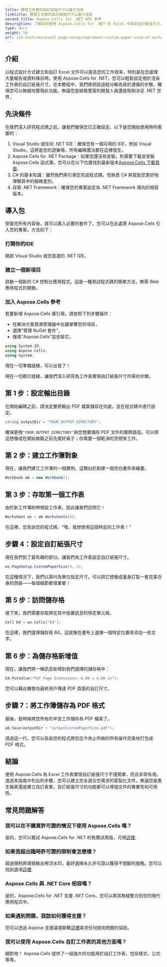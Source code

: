 ```yaml
---
title: 實現工作表的自訂紙張尺寸以進行渲染
linktitle: 實現工作表的自訂紙張尺寸以進行渲染
second_title: Aspose.Cells for .NET API 參考
description: 了解如何使用 Aspose.Cells for .NET 在 Excel 中設定自訂紙張尺寸。無縫工作表渲染的逐步指南。
type: docs
weight: 50
url: /zh-hant/net/excel-page-setup/implement-custom-paper-size-of-worksheet-for-rendering/
---
```

## 介紹

以程式設計方式建立和自訂 Excel 文件可以提高您的工作效率，特別是在您處理大量報告或資料條目時。使用 Aspose.Cells for .NET，您可以輕鬆設定用於渲染工作表的自訂紙張尺寸。在本教程中，我們將把該過程分解為易於遵循的步驟，確保您可以無縫地實現此功能。無論您是經驗豐富的開發人員還是剛剛涉足 .NET 世界，

## 先決條件

在我們深入研究程式碼之前，讓我們確保您已正確設定。以下是您開始使用時所需要的：

1. Visual Studio 或任何 .NET IDE：確保您有一個可用的 IDE，例如 Visual Studio。這將是您的遊樂場，所有編碼魔法都在這裡發生。
2. Aspose.Cells for .NET Package：如果您還沒有安裝，則需要下載並安裝 Aspose.Cells 函式庫。您可以在以下位置找到最新版本[Aspose.Cells 下載頁面](https://releases.aspose.com/cells/net/).
3. C# 的基本知識：雖然我們將引導您完成程式碼，但熟悉 C# 將幫助您更好地理解其中的細微差別。
4. 存取 .NET Framework：確保您的專案設定為 .NET Framework 導向的相容版本。

## 導入包

安裝完所有內容後，就可以匯入必要的套件了。您可以在此處將 Aspose.Cells 引入您的專案。方法如下：

### 打開你的IDE

開啟 Visual Studio 或您首選的 .NET IDE。

### 建立一個新項目

啟動一個新的 C# 控制台應用程式。這是一種測試程式碼的簡單方法，無需 Web 應用程式的開銷。

### 加入 Aspose.Cells 參考

若要新增 Aspose.Cells 庫引用，請依照下列步驟操作：
- 在解決方案資源管理器中右鍵單擊您的項目，
- 選擇“管理 NuGet 套件”，
- 搜尋“Aspose.Cells”並安裝它。

```csharp
using System.IO;
using Aspose.Cells;
using System;
```

現在一切準備就緒，可以出發了！

現在一切都已就緒，讓我們深入研究為工作表實現自訂紙張尺寸所需的步驟。 

## 第 1 步：設定輸出目錄

在開始編碼之前，請決定要將輸出 PDF 檔案儲存在何處，並在程式碼中進行設定。

```csharp
string outputDir = "YOUR_OUTPUT_DIRECTORY";
```

確保更換`"YOUR_OUTPUT_DIRECTORY"`與您想要儲存 PDF 文件的實際路徑。可以把這想像成在開始做飯之前先擺好桌子；你需要一個乾淨的空間來工作。

## 第 2 步：建立工作簿對象

現在，讓我們建立工作簿的一個實例。這類似於創建一個空白畫布來繪畫。

```csharp
Workbook wb = new Workbook();
```

## 第 3 步：存取第一個工作表

由於新工作簿附帶預設工作表，因此讓我們訪問它！ 

```csharp
Worksheet ws = wb.Worksheets[0];
```

在這裡，您告訴您的程式碼，“嘿，我想使用這個特定的工作表！” 

## 步驟 4：設定自訂紙張尺寸

現在我們到了最有趣的部分。讓我們為工作表設定自訂紙張尺寸。

```csharp
ws.PageSetup.CustomPaperSize(6, 4);
```

在這種情況下，我們以英吋為單位指定尺寸。可以把它想像成量身訂製一套完美合身的西裝——每個細節都很重要！

## 第 5 步：訪問儲存格

接下來，我們需要存取將在其中放置訊息的特定單元格。 

```csharp
Cell b4 = ws.Cells["B4"];
```

在這裡，我們選擇儲存格 B4。這就像在畫布上選擇一個特定位置來添加一些文字。

## 第 6 步：為儲存格新增值

現在，讓我們將一條訊息新增到我們選擇的儲存格中：

```csharp
b4.PutValue("Pdf Page Dimensions: 6.00 x 4.00 in");
```

您可以藉此機會向最終用戶傳達 PDF 頁面的自訂尺寸。

## 步驟 7：將工作簿儲存為 PDF 格式

最後，是時候將您所有的辛苦工作儲存為 PDF 檔案了。

```csharp
wb.Save(outputDir + "outputCustomPaperSize.pdf");
```

透過這一行，您可以告訴您的程式將您迄今為止所做的所有操作完美地打包成 PDF 格式。

## 結論

使用 Aspose.Cells 為 Excel 工作表實現自訂紙張尺寸不僅簡單，而且非常有用。透過本指南中列出的步驟，您可以建立完全適合您需求的客製化文件。無論您是產生報表還是建立自訂表單，自訂紙張尺寸的功能都可以增強文件的專業性和可用性。 

## 常見問題解答

### 我可以在不購買許可證的情況下使用 Aspose.Cells 嗎？
是的，您可以嘗試 Aspose.Cells for .NET 的免費試用版，可用[這裡](https://releases.aspose.com/).

### 如果我超出臨時許可證的限制會怎麼樣？
超過限制將導致輸出帶浮水印。最好選擇永久許可證以獲得不間斷的服務。您可以找到選項[這裡](https://purchase.aspose.com/buy).

### Aspose.Cells 與 .NET Core 相容嗎？
是的，Aspose.Cells for .NET 支援 .NET Core。您可以將其無縫整合到您的現代應用程式中。

### 如果遇到問題，我該如何獲得支援？
您可以透過 Aspose 支援論壇聯繫[這裡](https://forum.aspose.com/c/cells/9)尋求任何技術問題的協助。

### 我可以使用 Aspose.Cells 自訂工作表的其他方面嗎？
絕對地！ Aspose.Cells 提供了一組強大的功能用於自訂工作表，包括樣式、公式等等。